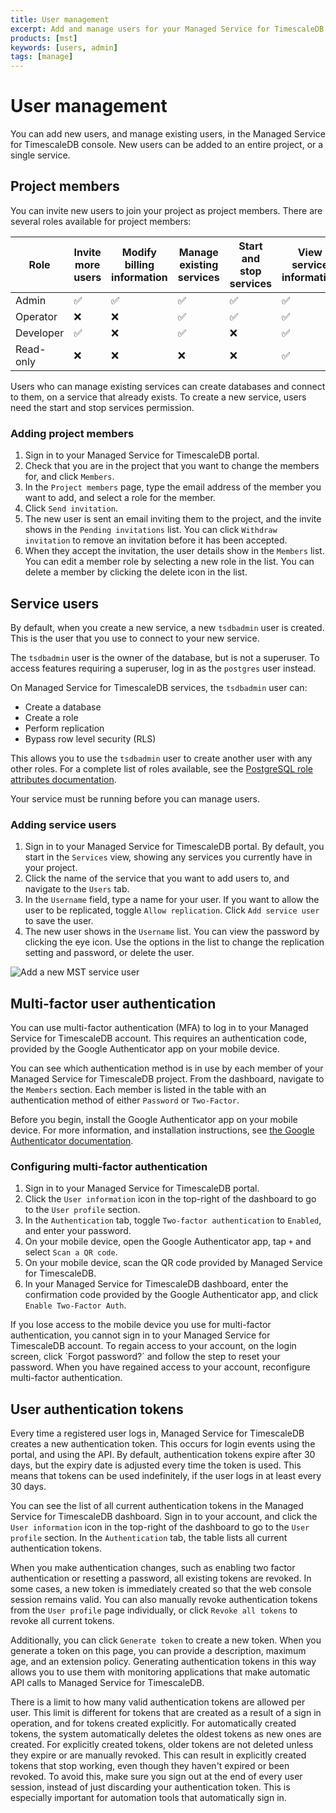 ```yaml
---
title: User management
excerpt: Add and manage users for your Managed Service for TimescaleDB project
products: [mst]
keywords: [users, admin]
tags: [manage]
---
```


# User management

You can add new users, and manage existing users, in the Managed Service for
TimescaleDB console. New users can be added to an entire project, or a single
service.

## Project members

You can invite new users to join your project as project members. There are
several roles available for project members:

|Role|Invite more users|Modify billing information|Manage existing services|Start and stop services|View service information|
|-|-|-|-|-|-|
|Admin|✅|✅|✅|✅|✅|
|Operator|❌|❌|✅|✅|✅|
|Developer|✅|❌|✅|❌|✅|
|Read-only|❌|❌|❌|❌|✅|

Users who can manage existing services can create databases and connect to them,
on a service that already exists. To create a new service, users need the start
and stop services permission.

<Procedure>

### Adding project members

1.  Sign in to your Managed Service for TimescaleDB portal.
1.  Check that you are in the project that you want to change the members for,
    and click `Members`.
1.  In the `Project members` page, type the email address of the member you want
    to add, and select a role for the member.
1.  Click `Send invitation`.
1.  The new user is sent an email inviting them to the project, and the invite
    shows in the `Pending invitations` list. You can click `Withdraw invitation`
    to remove an invitation before it has been accepted.
1.  When they accept the invitation, the user details show in the `Members`
    list. You can edit a member role by selecting a new role in the list. You
    can delete a member by clicking the delete icon in the list.

</Procedure>

## Service users

By default, when you create a new service, a new `tsdbadmin` user is created.
This is the user that you use to connect to your new service.

The `tsdbadmin` user is the owner of the database, but is not a superuser. To
access features requiring a superuser, log in as the `postgres` user instead.

On Managed Service for TimescaleDB services, the `tsdbadmin` user can:

*   Create a database
*   Create a role
*   Perform replication
*   Bypass row level security (RLS)

This allows you to use the `tsdbadmin` user to create another user with any
other roles. For a complete list of roles available, see the
[PostgreSQL role attributes documentation][pg-roles-doc].

<Highlight type="important">
Your service must be running before you can manage users.
</Highlight>

<Procedure>

### Adding service users

1.  Sign in to your Managed Service for TimescaleDB portal. By
    default, you start in the `Services` view, showing any services you
    currently have in your project.
1.  Click the name of the service that you want to add users to, and navigate
    to the `Users` tab.
1.  In the `Username` field, type a name for your user. If you want to allow
    the user to be replicated, toggle `Allow replication`. Click
    `Add service user` to save the user.
1.  The new user shows in the `Username` list. You can view the password by
    clicking the eye icon. Use the options in the list to change the replication
    setting and password, or delete the user.

<img class="main-content__illustration" src="https://s3.amazonaws.com/assets.timescale.com/docs/images/mst-serviceuser.png" alt="Add a new MST service user"/>

</Procedure>

## Multi-factor user authentication

You can use multi-factor authentication (MFA) to log in to your Managed Service
for TimescaleDB account. This requires an authentication code, provided by the
Google Authenticator app on your mobile device.

You can see which authentication method is in use by each member of your Managed
Service for TimescaleDB project. From the dashboard, navigate to the `Members`
section. Each member is listed in the table with an authentication method of
either `Password` or `Two-Factor`.

Before you begin, install the Google Authenticator app on your mobile device.
For more information, and installation instructions, see
[the Google Authenticator documentation][install-google-authenticator].

<Procedure>

### Configuring multi-factor authentication

1.  Sign in to your Managed Service for TimescaleDB portal.
1.  Click the `User information` icon in the top-right of the dashboard to go to
    the `User profile` section.
1.  In the `Authentication` tab, toggle `Two-factor authentication` to
    `Enabled`, and enter your password.
1.  On your mobile device, open the Google Authenticator app, tap `+` and select
    `Scan a QR code`.
1.  On your mobile device, scan the QR code provided by Managed Service for
    TimescaleDB.
1.  In your Managed Service for TimescaleDB dashboard, enter the confirmation
    code provided by the Google Authenticator app, and click
    `Enable Two-Factor Auth`.

</Procedure>

<Highlight type="warning">
If you lose access to the mobile device you use for multi-factor
authentication, you cannot sign in to your Managed Service for TimescaleDB
account. To regain access to your account, on the login screen, click
`Forgot password?` and follow the step to reset your password. When you have
regained access to your account, reconfigure multi-factor authentication.
</Highlight>

## User authentication tokens

Every time a registered user logs in, Managed Service for TimescaleDB creates a
new authentication token. This occurs for login events using the portal, and
using the API. By default, authentication tokens expire after 30 days, but the
expiry date is adjusted every time the token is used. This means that tokens can
be used indefinitely, if the user logs in at least every 30 days.

You can see the list of all current authentication tokens in the Managed Service
for TimescaleDB dashboard. Sign in to your account, and click the
`User information` icon in the top-right of the dashboard to go to the
`User profile` section. In the `Authentication` tab, the table lists all current
authentication tokens.

When you make authentication changes, such as enabling two factor authentication
or resetting a password, all existing tokens are revoked. In some cases, a new
token is immediately created so that the web console session remains valid. You
can also manually revoke authentication tokens from the `User profile` page
individually, or click `Revoke all tokens` to revoke all current tokens.

Additionally, you can click `Generate token` to create a new token. When you
generate a token on this page, you can provide a description, maximum age, and
an extension policy. Generating authentication tokens in this way allows you to
use them with monitoring applications that make automatic API calls to Managed
Service for TimescaleDB.

<Highlight type="important">
There is a limit to how many valid authentication tokens are allowed per user.
This limit is different for tokens that are created as a result of a sign in
operation, and for tokens created explicitly. For automatically created tokens,
the system automatically deletes the oldest tokens as new ones are created. For
explicitly created tokens, older tokens are not deleted unless they expire or
are manually revoked. This can result in explicitly created tokens that stop
working, even though they haven't expired or been revoked. To avoid this, make
sure you sign out at the end of every user session, instead of just discarding
your authentication token. This is especially important for automation tools
that automatically sign in.
</Highlight>

[pg-roles-doc]: https://www.postgresql.org/docs/current/role-attributes.html
[install-google-authenticator]: https://support.google.com/accounts/answer/1066447
